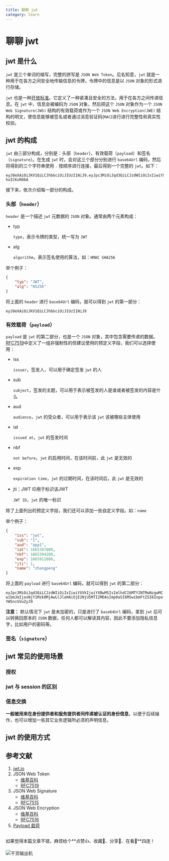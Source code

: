 ```yaml
---
title: 聊聊 jwt
category: learn
---
```


# 聊聊 jwt

## jwt 是什么

`jwt` 是三个单词的缩写，完整的拼写是 `JSON Web Token`。见名知意，`jwt` 就是一种用于在各方之间安全地传输信息的令牌，令牌中的信息是以 `JSON` 对象的形式进行存储。

`jwt` 也是一种[开放标准](https://www.rfc-editor.org/rfc/rfc7519)。它定义了一种紧凑且安全的方法，用于在各方之间传递信息。在 `jwt` 中，信息会被编码为 `JSON` 对象，然后把这个 `JSON` 对象作为一个 `JSON Web Signature(JWS)` 结构的有效载荷或作为一个 `JSON Web Encryption(JWE)` 结构的明文，使信息能够被签名或者通过消息验证码(`MAC`)进行进行完整性和真实性校验。

## jwt 的构成

`jwt` 由三部分构成，分别是：头部（`header`）、有效载荷（`payload`）和签名（`signature`）。在生成 `jwt` 时，会对这三个部分分别进行 `base64Url` 编码，然后将得到的三个字符串使用 `.` 按顺序进行连接，最后得到一个完整的 `jwt`。如下：

```text
eyJ0eXAiOiJKV1QiLCJhbGciOiJIUzI1NiJ9.eyJpc3MiOiJqd3QiLCJzdWIiOiIxIiwiYXVkIjoiYXBwMSIsImlhdCI6MTY2NTMwNzgwMCwibmJmIjoxNjY1Mzk0MjAwLCJleHAiOjE2NjU5MTI2MDAsImp0aSI6MSwibmFtZSI6InpoYW5ncGVuZyJ9.NR2yP50e8QwNZEYH7Jqshlpk_NGJEp4k-hoICKvR06A
```

接下来，依次介绍每一部分的构成。

### 头部（`header`）

`header` 是一个描述 `jwt` 元数据的 `JSON` 对象。通常由两个元素构成：

- typ
  
  `type`，表示令牌的类型，统一写为 `JWT`

- alg

  `algorithm`，表示签名使用的算法，如：`HMAC SHA256`

举个例子：

```JSON
{
    "typ": "JWT",
    "alg": "HS256"
}
```

将上面的 `header` 进行 `base64Url` 编码，就可以得到 `jwt` 的第一部分：

`eyJ0eXAiOiJKV1QiLCJhbGciOiJIUzI1NiJ9`

### 有效载荷（`payload`）

`payload` 是 `jwt` 的第二部分，也是一个 `JSON` 对象，其中包含需要传递的数据。[RFC7519](https://www.rfc-editor.org/rfc/rfc7519#section-4.1)中定义了一组非强制性的但建议使用的预定义字段，我们可以选择使用：

- iss
  
  `issuer`，签发人，可以用于确定签发 `jwt` 的人

- sub
  
  `subject`，签发的主题，可以用于表示被签发的人是谁或者被签发的内容是什么

- aud
  
  `audience`，`jwt` 的受众者，可以用于表示该 `jwt` 该被哪些主体使用

- iat
  
  `issued at`，`jwt` 的签发时间

- nbf

  `not before`，`jwt` 的启用时间，在该时间前，此 `jwt` 是无效的

- exp

  `expiration time`，`jwt` 的过期时间，在该时间后，此 `jwt` 是无效的

- jti：JWT ID用于标识该JWT

  `JWT ID`，`jwt` 的唯一标识

除了上面列出的预定义字段，我们还可以添加一些自定义字段。如：`name`

举个例子：

```JSON
{
    "iss": "jwt",
    "sub": "1",
    "aud": "app1",
    "iat": 1665307800,
    "nbf": 1665394200,
    "exp": 1665912600,
    "jti": 1,
    "name": "zhangpeng"
}
```

将上面的 `payload` 进行 `base64Url` 编码，就可以得到 `jwt` 的第二部分：

`eyJpc3MiOiJqd3QiLCJzdWIiOiIxIiwiYXVkIjoiYXBwMSIsImlhdCI6MTY2NTMwNzgwMCwibmJmIjoxNjY1Mzk0MjAwLCJleHAiOjE2NjU5MTI2MDAsImp0aSI6MSwibmFtZSI6InpoYW5ncGVuZyJ9`

**注意：** 默认情况下 `jwt` 是未加密的，只是进行了 `base64Url` 编码，拿到 `jwt` 后可以转换回原本的 `JSON` 数据，任何人都可以解读其内容，因此不要添加隐私信息字，比如用户的密码等。

### 签名（`signature`）

## jwt 常见的使用场景

### 授权

### jwt 与 session 的区别

### 信息交换

**一般被用来在身份提供者和服务提供者间传递被认证的身份信息**，以便于后续操作，也可以增加一些其它业务逻辑所必须的声明信息。

## jwt 的使用方式

## 参考文献

1. [jwt.io](https://jwt.io)
2. JSON Web Token
   - [维基百科](https://en.wikipedia.org/wiki/JSON_Web_Token)
   - [RFC7519](https://www.rfc-editor.org/rfc/rfc7519)
3. JSON Web Signature
   - [维基百科](https://en.wikipedia.org/wiki/JSON_Web_Signature)
   - [RFC7515](https://www.rfc-editor.org/rfc/rfc7515)
4. JSON Web Encryption
   - [维基百科](https://en.wikipedia.org/wiki/JSON_Web_Encryption)
   - [RFC7516](https://www.rfc-editor.org/rfc/rfc7516)
5. [Payload 载荷](https://en.wikipedia.org/wiki/Payload_(computing))

## 

如果觉得本篇文章不错，麻烦给个**点赞👍、收藏🌟、分享👊、在看👀**四连！

![干货输出机](https://img.zhangpeng.site/wechat/qrcode.jpg)
